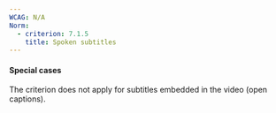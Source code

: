 ```yaml
---
WCAG: N/A
Norm:
  - criterion: 7.1.5
    title: Spoken subtitles
---
```


#### Special cases

The criterion does not apply for subtitles embedded in the video (open captions).